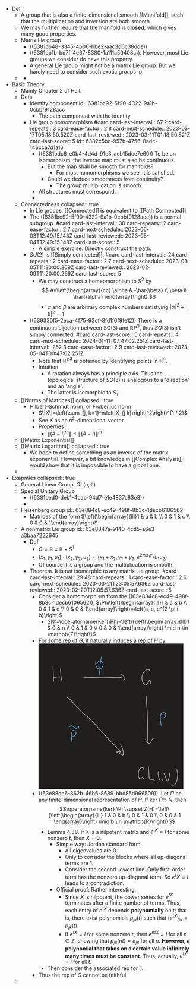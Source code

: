 - Def
	- A group that is also a finite-dimensional smooth [[Manifold]], such that the multiplication and inversion are both smooth.
	- We may further require that the manifold is **closed**, which gives many good properties.
	- Matrix Lie group
		- ((6381bb48-3345-4b06-bbe2-aac3d6c38dde))
		- ((6381bb1b-bd7f-4e67-8380-1a111a50408c)). However, most Lie groups we consider do have this property.
		- A general Lie group might not be a matrix Lie group. But we hardly need to consider such exotic groups :p
	-
		-
- Basic Theory
	- Mainly Chapter 2 of Hall.
	- Defs
		- Identity component
		  id:: 6381bc92-5f90-4322-9a1b-0cbbf9128acc
			- The path component with the identity
		- Lie group homomorphism #card
		  card-last-interval:: 67.2
		  card-repeats:: 3
		  card-ease-factor:: 2.8
		  card-next-schedule:: 2023-05-17T05:18:50.520Z
		  card-last-reviewed:: 2023-03-11T01:18:50.521Z
		  card-last-score:: 5
		  id:: 6382c5bc-957b-4756-8adc-146cca7d1a16
			- ((6381bdc6-e0b4-4d4d-91e3-aeb15dce7e60))
			  To be an isomorphism, the inverse map must also be continuous.
				- But the map shall be smooth for manifolds?
					- For most homomorphisms we see, it is satisfied.
				- Could we deduce smoothness from continuity?
					- The group multiplication is smooth.
			- All structures must correspond.
			-
	- Connectedness
	  collapsed:: true
		- In Lie groups, [[Connected]] is equivalent to [[Path Connected]]
		- The ((6381bc92-5f90-4322-9a1b-0cbbf9128acc)) is a normal subgroup. #card
		  card-last-interval:: 30
		  card-repeats:: 2
		  card-ease-factor:: 2.7
		  card-next-schedule:: 2023-06-03T12:49:15.148Z
		  card-last-reviewed:: 2023-05-04T12:49:15.148Z
		  card-last-score:: 5
			- A simple exercise. Directly construct the path.
		- $SU(2)$ is [[Simply connected]]. #card
		  card-last-interval:: 24
		  card-repeats:: 2
		  card-ease-factor:: 2.7
		  card-next-schedule:: 2023-03-05T11:20:00.269Z
		  card-last-reviewed:: 2023-02-09T11:20:00.269Z
		  card-last-score:: 5
			- We may construct a homeomorphism to $S^3$ by 
			  $$
			  A=\left(\begin{array}{cc}
			  \alpha & -\bar{\beta} \\
			  \beta & \bar{\alpha}
			  \end{array}\right)
			  $$
				- $\alpha$ and $\beta$ are arbitrary complex numbers satisfying $|\alpha|^2+|\beta|^2=1$
		- ((639330f5-2eca-4f75-93cf-3fd1f6f9fe12)) There is a continuous bijection between $\mathrm{SO}(3)$ and $\mathbb{R} P^3$, thus $SO(3)$ isn't simply connected. #card
		  card-last-score:: 5
		  card-repeats:: 4
		  card-next-schedule:: 2024-01-11T07:47:02.251Z
		  card-last-interval:: 252.3
		  card-ease-factor:: 2.9
		  card-last-reviewed:: 2023-05-04T00:47:02.251Z
			- Note that $\mathbb{R} P^3$ is obtained by identifying points in $\mathbb R^4$.
			- Intuition
				- A rotation always has a principle axis. Thus the topological structure of $SO(3)$ is analogous to a 'direction' and an 'angle'.
				- The latter is isomorphic to $S_1$.
	- [[Norms of Matrices]]
	  collapsed:: true
		- Hilbert–Schmidt norm, or Frobenius norm
			- $\|X\|=\left(\sum_{j, k=1}^n\left|X_{j k}\right|^2\right)^{1 / 2}$
			- See X as an $n^2$-dimensional vector.
			- Properties
				- $\left\|(A-I)^m\right\| \leq\|(A-I)\|^m$
	- [[Matrix Exponential]]
	- [[Matrix Logarithm]]
	  collapsed:: true
		- We hope to define something as an inverse of the matrix exponential.
		  However, a bit knowledge in [[Complex Analysis]] would show that it is impossible to have a global one.
	-
- Exapmles
  collapsed:: true
	- General Linear Group, $GL(n,\mathbb C)$
	- Special Unitary Group
		- ((6381bed0-deb1-4cab-94d7-e1e4837c83e8))
		-
	- Heisenberg group
	  id:: 63e884c8-ec49-498f-8b3c-1decb6106562
		- Matrices of the form $\left(\begin{array}{lll}1 & a & b \\ 0 & 1 & c \\ 0 & 0 & 1\end{array}\right)$
	- A nonmatrix Lie group
	  id:: 63e8847a-9140-4cd5-a6e3-a3baa7222645
		- Def
			- $G=\mathbb{R} \times \mathbb{R} \times S^1$
			- $\left(x_1, y_1, u_1\right) \cdot\left(x_2, y_2, u_2\right)=\left(x_1+x_2, y_1+y_2, e^{2\pi i x_1 y_2} u_1 u_2\right)$
			- Of course it is a group and the multiplication is smooth.
		- Theorem. It is not isomorphic to any matrix Lie group. #card
		  card-last-interval:: 29.48
		  card-repeats:: 1
		  card-ease-factor:: 2.6
		  card-next-schedule:: 2023-03-21T23:05:57.636Z
		  card-last-reviewed:: 2023-02-20T12:05:57.636Z
		  card-last-score:: 5
			- Consider a homomorphism from the ((63e884c8-ec49-498f-8b3c-1decb6106562)), $\Phi\left(\begin{array}{lll}1 & a & b \\ 0 & 1 & c \\ 0 & 0 & 1\end{array}\right)=\left(a, c, e^{2 \pi i b}\right)$
				- $N:=\operatorname{Ker}\Phi=\left\{\left(\begin{array}{lll}1 & 0 & n \\ 0 & 1 & 0 \\ 0 & 0 & 1\end{array}\right) \mid n \in \mathbb{Z}\right\}$
			- For some rep of $G$, it naturally induces a rep of $H$ by ![image.png](../assets/image_1676185047825_0.png)
			- ((63e88de6-862b-46b6-8689-bbd85d966509)). Let $\Pi$ be any finite-dimensional representation of $H$. If ker $\Pi \supset$ $N$, then 
			  $$\operatorname{ker} \Pi \supset Z(H)=\left\{\left(\begin{array}{lll}
			  1 & 0 & b \\
			  0 & 1 & 0 \\
			  0 & 0 & 1
			  \end{array}\right) \mid b \in \mathbb{R}\right\}$$
				- Lemma 4.38. If $X$ is a nilpotent matrix and $e^{t X}=I$ for some nonzero $t$, then $X=0$.
					- Simple way: Jordan standard form.
						- All eigenvalues are 0.
						- Only to consider the blocks where all up-diagonal terms are 1.
						- Consider the second-lowest line. Only first-order term has the nonzero up-diagonal term. So $e^tX=I$ leads to a contradiction.
					- Official proof: Rather interesting.
						- Since $X$ is nilpotent, the power series for $e^{t X}$ terminates after a finite number of terms. Thus, each entry of $e^{t X}$ depends **polynomially** on $t$; that is, there exist polynomials $p_{j k}(t)$ such that $\left(e^{t X}\right)_{j k}=p_{j k}(t)$.
						- If $e^{t X}=I$ for some nonzero $t$, then $e^{n t X}=I$ for all $n \in \mathbb{Z}$, showing that $p_{j k}(n t)=\delta_{j k}$ for all $n$. **However, a polynomial that takes on a certain value infinitely many times must be constant**. Thus, actually, $e^{t X}=I$ for all $t$.
				- Then consider the associated rep for $\mathfrak h$.
			- Thus the rep of $G$ cannot be faithful.
	-